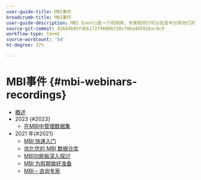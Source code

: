 ```yaml
---
user-guide-title: MBI事件
breadcrumb-title: MBI事件
user-guide-description: MBI Events是一个视频库，专家和同行可以在其中分享他们对Adobe Commerce的想法和想法。
source-git-commit: d266db05fdbb172f4600b720cf8ba445926ac8c9
workflow-type: tm+mt
source-wordcount: '54'
ht-degree: 37%

---
```



# MBI事件  {#mbi-webinars-recordings}

+ [概述](overview.md)
+ 2023 {#2023}
   + [在MBI中管理数据集](2023/manage-data-sets.md)
+ 2021 年{#2021}
   + [MBI 快速入门](2021-22/getting-started.md)
   + [优化您的 MBI 数据仓库](2021-22/optimize-data-warehouse.md)
   + [MBI功能板深入探讨](2021-22/dashboards-deep-dive.md)
   + [MBI 为假期做好准备](2021-22/holiday-readiness.md)
   + [MBI – 咨询专家](2021-22/ask-expert.md)

<!--+ Commerce Events {#commerce-events}
  + [Overview](commerce-events/overview.md)
  + 2022 {#2022}
    + [Top Tips and Tricks for Adobe Campaign Standard](customer-journeys/2022/tips-and-tricks.md)
    + [Develop and customize data models in Adobe Campaign Classic](customer-journeys/2022/data-models.md)

+ Data and insights {#commerce-release-updates}
  + [Overview](commerce-release-updates/overview.md)
  + 2022 {#2022}
    + [Innovations and trends](data-and-insights/2022/innovations.md)
    + [Sensei and Analysis Workspace](data-and-insights/2022/sensei.md)
    + [Personalize and automate with Adobe Target](data-and-insights/2022/personalize.md)
    + [Analytics and Target applications for Mobile and Apps](data-and-insights/2022/mobile-and-apps.md)
    + [Cross Device Analytics and Customer Journey Analytics](data-and-insights/2022/cross-device-analytics.md) -->